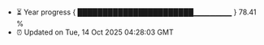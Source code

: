 - ⏳ Year progress { ███████████████████████▁▁▁▁▁▁▁ } 78.41 %
- ⏰ Updated on Tue, 14 Oct 2025 04:28:03 GMT

